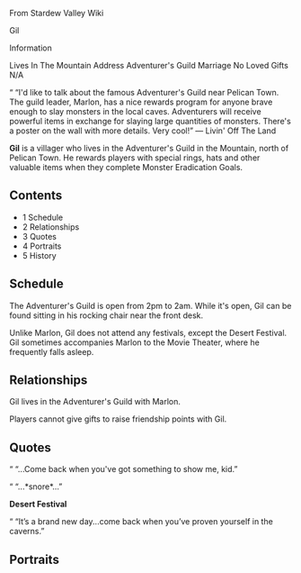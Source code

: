 From Stardew Valley Wiki

Gil

Information

Lives In The Mountain Address Adventurer's Guild Marriage No Loved Gifts N/A

“ “I'd like to talk about the famous Adventurer's Guild near Pelican Town. The guild leader, Marlon, has a nice rewards program for anyone brave enough to slay monsters in the local caves. Adventurers will receive powerful items in exchange for slaying large quantities of monsters. There's a poster on the wall with more details. Very cool!” — Livin' Off The Land

**Gil** is a villager who lives in the Adventurer's Guild in the Mountain, north of Pelican Town. He rewards players with special rings, hats and other valuable items when they complete Monster Eradication Goals.

## Contents

- 1 Schedule
- 2 Relationships
- 3 Quotes
- 4 Portraits
- 5 History

## Schedule

The Adventurer's Guild is open from 2pm to 2am. While it's open, Gil can be found sitting in his rocking chair near the front desk.

Unlike Marlon, Gil does not attend any festivals, except the Desert Festival. Gil sometimes accompanies Marlon to the Movie Theater, where he frequently falls asleep.

## Relationships

Gil lives in the Adventurer's Guild with Marlon.

Players cannot give gifts to raise friendship points with Gil.

## Quotes

“ “...Come back when you've got something to show me, kid.”

“ “...\*snore\*...”

**Desert Festival**

“ “It’s a brand new day...come back when you’ve proven yourself in the caverns.”

## Portraits